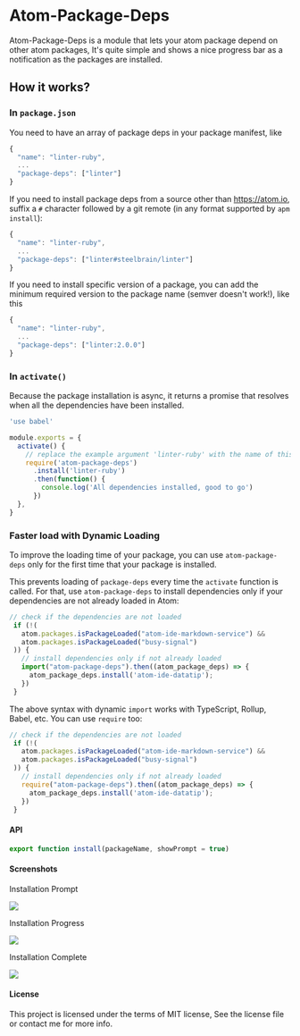 # Atom-Package-Deps

Atom-Package-Deps is a module that lets your atom package depend on other atom packages, It's quite simple and shows a nice progress bar as a notification as the packages are installed.

## How it works?

### In `package.json`

You need to have an array of package deps in your package manifest, like

```js
{
  "name": "linter-ruby",
  ...
  "package-deps": ["linter"]
}
```

If you need to install package deps from a source other than https://atom.io, suffix a `#` character followed by a git remote (in any format supported by `apm install`):

```js
{
  "name": "linter-ruby",
  ...
  "package-deps": ["linter#steelbrain/linter"]
}
```

If you need to install specific version of a package, you can add the minimum required version to the package name (semver doesn't work!), like this

```js
{
  "name": "linter-ruby",
  ...
  "package-deps": ["linter:2.0.0"]
}
```

### In `activate()`

Because the package installation is async, it returns a promise that resolves when all the dependencies have been installed.

```js
'use babel'

module.exports = {
  activate() {
    // replace the example argument 'linter-ruby' with the name of this Atom package
    require('atom-package-deps')
      .install('linter-ruby')
      .then(function() {
        console.log('All dependencies installed, good to go')
      })
  },
}
```

### Faster load with Dynamic Loading
To improve the loading time of your package, you can use `atom-package-deps` only for the first time that your package is installed.

This prevents loading of `package-deps` every time the `activate` function is called. For that, use `atom-package-deps` to install dependencies only if your dependencies are not already loaded in Atom:
```js
// check if the dependencies are not loaded
 if (!(
   atom.packages.isPackageLoaded("atom-ide-markdown-service") &&
   atom.packages.isPackageLoaded("busy-signal")
 )) {
   // install dependencies only if not already loaded
   import("atom-package-deps").then((atom_package_deps) => {
     atom_package_deps.install('atom-ide-datatip');
   })
 }
```

The above syntax with dynamic `import` works with TypeScript, Rollup, Babel, etc. You can use `require` too:
```js
// check if the dependencies are not loaded
 if (!(
   atom.packages.isPackageLoaded("atom-ide-markdown-service") &&
   atom.packages.isPackageLoaded("busy-signal")
 )) {
   // install dependencies only if not already loaded
   require("atom-package-deps").then((atom_package_deps) => {
     atom_package_deps.install('atom-ide-datatip');
   })
 }
```

#### API

```js
export function install(packageName, showPrompt = true)
```

#### Screenshots

Installation Prompt

<img src="https://cloud.githubusercontent.com/assets/4278113/22874485/10df8086-f1e8-11e6-8270-9b9823ba07f3.png">

Installation Progress

<img src="https://cloud.githubusercontent.com/assets/4278113/22874527/59b37c22-f1e8-11e6-968e-dfa857db7664.png">

Installation Complete

<img src="https://cloud.githubusercontent.com/assets/4278113/22874504/32294a88-f1e8-11e6-8741-81e368bb1649.png">

#### License

This project is licensed under the terms of MIT license, See the license file or contact me for more info.

